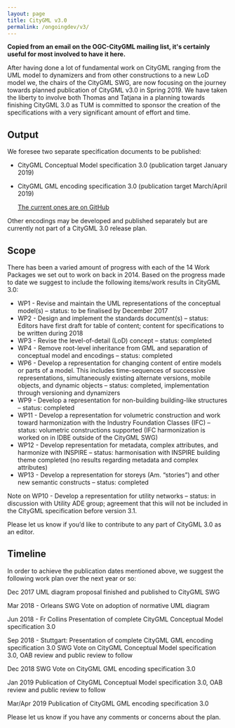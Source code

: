 ```yaml
---
layout: page
title: CityGML v3.0
permalink: /ongoingdev/v3/
---
```


**Copied from an email on the OGC-CityGML mailing list, it's certainly useful for most involved to have it here.**

After having done a lot of fundamental work on CityGML ranging from the UML model to dynamizers and from other constructions to a new LoD model we, the chairs of the CityGML SWG, are now focusing on the journey towards planned publication of CityGML v3.0 in Spring 2019. We have taken the liberty to involve both Thomas and Tatjana in a planning towards finishing CityGML 3.0 as TUM is committed to sponsor the creation of the specifications with a very significant amount of effort and time.
 
## Output
 
We foresee two separate specification documents to be published:
  - CityGML Conceptual Model specification 3.0 (publication target January 2019)
  - CityGML GML encoding specification 3.0 (publication target March/April 2019)

    [The current ones are on GitHub](https://github.com/opengeospatial/CityGML-3.0)
 
Other encodings may be developed and published separately but are currently not part of a CityGML 3.0 release plan.
 
## Scope
 
There has been a varied amount of progress with each of the 14 Work Packages we set out to work on back in 2014. Based on the progress made to date we suggest to include the following items/work results in CityGML 3.0:
 
  - WP1 - Revise and maintain the UML representations of the conceptual model(s) – status: to be finalised by December 2017
  - WP2 - Design and implement the standards document(s) – status: Editors have first draft for table of content; content for specifications to be written during 2018
  - WP3 - Revise the level-of-detail (LoD) concept – status: completed
  - WP4 - Remove root-level inheritance from GML and separation of conceptual model and encodings – status: completed
  - WP6 - Develop a representation for changing content of entire models or parts of a model. This includes time-sequences of successive representations, simultaneously existing alternate versions, mobile objects, and dynamic objects – status: completed, implementation through versioning and dynamizers
  - WP9 - Develop a representation for non-building building-like structures – status: completed
  - WP11 - Develop a representation for volumetric construction and work toward harmonization with the Industry Foundation Classes (IFC) – status: volumetric constructions supported (IFC harmonization is worked on in IDBE outside of the CityGML SWG)
  - WP12 - Develop representation for metadata, complex attributes, and harmonize with INSPIRE – status: harmonisation with INSPIRE building theme completed (no results regarding metadata and complex attributes)
  - WP13 - Develop a representation for storeys (Am. “stories”) and other new semantic constructs – status: completed
 
Note on WP10 - Develop a representation for utility networks – status: in discussion with Utility ADE group; agreement that this will not be included in the CityGML specification before version 3.1.
 
Please let us know if you’d like to contribute to any part of CityGML 3.0 as an editor.
 
## Timeline
 
In order to achieve the publication dates mentioned above, we suggest the following work plan over the next year or so:
 
Dec 2017
UML diagram proposal finished and published to CityGML SWG
 
Mar 2018 - Orleans
SWG Vote on adoption of normative UML diagram
 
Jun 2018 - Fr Collins
Presentation of complete CityGML Conceptual Model specification 3.0
 
Sep 2018 - Stuttgart:
Presentation of complete CityGML GML encoding specification 3.0 
SWG Vote on CityGML Conceptual Model specification 3.0, OAB review and public review to follow
 
Dec 2018
SWG Vote on CityGML GML encoding specification 3.0
 
Jan 2019
Publication of CityGML Conceptual Model specification 3.0, OAB review and public review to follow
 
Mar/Apr 2019
Publication of CityGML GML encoding specification 3.0
 
Please let us know if you have any comments or concerns about the plan.